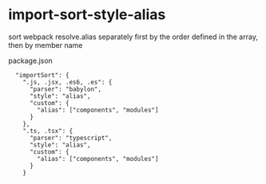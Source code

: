# import-sort-style-alias

sort webpack resolve.alias separately first by the order defined in the array, then by member name

package.json
```
  "importSort": {
    ".js, .jsx, .es6, .es": {
      "parser": "babylon",
      "style": "alias",
      "custom": {
        "alias": ["components", "modules"]
      }
    },
    ".ts, .tsx": {
      "parser": "typescript",
      "style": "alias",
      "custom": {
        "alias": ["components", "modules"]
      }
    }
```
